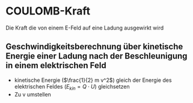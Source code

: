 # COULOMB-Kraft

Die Kraft die von einem E-Feld auf eine Ladung ausgewirkt wird

## Geschwindigkeitsberechnung über kinetische Energie einer Ladung nach der Beschleunigung in einem elektrischen Feld

- kinetische Energie ($\frac{1}{2} m v^2$) gleich der Energie des elektrischen Feldes ($E_{kin} = Q \cdot U$) gleichsetzen
- Zu v umstellen
